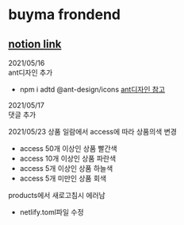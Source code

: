 # buyma frondend

## [notion link](https://www.notion.so/buyma-f3a57a4c07e048989d1859560418db0f)


2021/05/16  
ant디자인 추가 
- npm i adtd @ant-design/icons
[ant디자인 참고](https://ant.design/components/overview/)

2021/05/17  
댓글 추가

2021/05/23
상품 일람에서 access에 따라 상품의색 변경
- access 50개 이상인 상품 빨간색
- access 10개 이상인 상품 파란색
- access 5개 이상인 상품 하늘색
- access 5개 미만인 상품 회색

products에서 새로고침시 에러남
- netlify.toml파일 수정